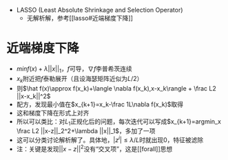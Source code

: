 - LASSO (Least Absolute Shrinkage and Selection Operator)
  - 无解析解，参考[[lasso#近端梯度下降]]
# 近端梯度下降
- $min f(x)+\lambda ||x||_1$，$f$可导，$\nabla f$李普希茨连续
- $x_k$附近把$f$泰勒展开（且设海瑟矩阵近似为$L/2$）
- 则$\hat f(x)\approx f(x_k)+\langle \nabla f(x_k),x-x_k\rangle + \frac L2 ||x-x_k||^2$
- 配方，发现最小值在$x_{k+1}=x_k-\frac 1L\nabla f(x_k)$取得
- 这和梯度下降在形式上对齐
- 所以可以类比：对$L_1$正规化后的问题，每次迭代可以写成$x_{k+1}=argmin_x \frac L2 ||x-z||_2^2+\lambda ||x||_1$，多加了一项
- 这可以分类讨论解析解了。具体地，$|z^i|\le \lambda/L$时就出现0，特征被滤除
- 注：关键是发现$||x-z||^2$没有“交叉项”，这是[[forall]]思想